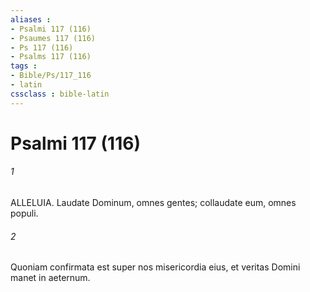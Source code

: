 ```yaml
---
aliases : 
- Psalmi 117 (116)
- Psaumes 117 (116)
- Ps 117 (116)
- Psalms 117 (116)
tags : 
- Bible/Ps/117_116
- latin
cssclass : bible-latin
---
```


# Psalmi 117 (116)

###### 1
ALLELUIA. Laudate Dominum, omnes gentes; collaudate eum, omnes populi.
###### 2
Quoniam confirmata est super nos misericordia eius, et veritas Domini manet in aeternum.
